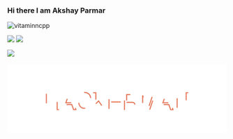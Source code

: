 ### Hi there I am Akshay Parmar

<!--
**Akshayaap/Akshayaap** is a ✨ _special_ ✨ repository because its `README.md` (this file) appears on your GitHub profile.

Here are some ideas to get you started:

- 🔭 I’m currently working on manything
- 🌱 I’m currently learning everything
- 👯 I’m looking to collaborate on anything
- 🤔 I’m looking for help with somthing
- 💬 Ask me about nothing
- 📫 How to reach me: ...
- 😄 Pronouns: ...
- ⚡ Fun fact: ...
-->
<p align="left"> <img src="https://komarev.com/ghpvc/?username=akshayaap&label=Profile%20views&color=0e75b6&style=flat" alt="vitaminncpp" /> </p>

![](http://github-profile-summary-cards.vercel.app/api/cards/profile-details?username=vitaminncpp&theme=tokyonight)
![](http://github-profile-summary-cards.vercel.app/api/cards/most-commit-language?username=vitaminncpp&theme=tokyonight)


![](https://github-readme-stats-eight-theta.vercel.app/api?username=vitaminncpp&show_icons=true&theme=tokyonight&include_all_commits=true&count_private=true)

![Hackerman](hackerman.svg)
